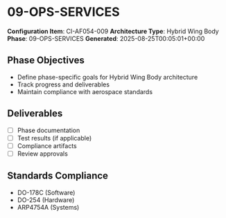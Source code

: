 # 09-OPS-SERVICES

**Configuration Item**: CI-AF054-009
**Architecture Type**: Hybrid Wing Body
**Phase**: 09-OPS-SERVICES
**Generated**: 2025-08-25T00:05:01+00:00

## Phase Objectives
- Define phase-specific goals for Hybrid Wing Body architecture
- Track progress and deliverables
- Maintain compliance with aerospace standards

## Deliverables
- [ ] Phase documentation
- [ ] Test results (if applicable)
- [ ] Compliance artifacts
- [ ] Review approvals

## Standards Compliance
- DO-178C (Software)
- DO-254 (Hardware)
- ARP4754A (Systems)
